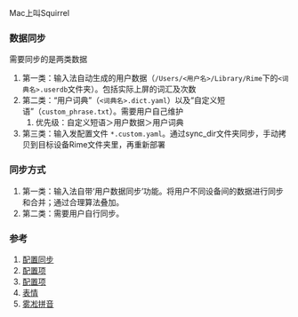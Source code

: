 Mac上叫Squirrel

### 数据同步

需要同步的是两类数据
1. 第一类：输入法自动生成的用户数据（`/Users/<用户名>/Library/Rime`下的`<词典名>.userdb`文件夹）。包括实际上屏的词汇及次数
2. 第二类：“用户词典”（`<词典名>.dict.yaml`）以及“自定义短语”（`custom_phrase.txt`）。需要用户自己维护
	1. 优先级：自定义短语＞用户数据＞用户词典
3. 第三类：输入发配置文件 `*.custom.yaml`。通过sync_dir文件夹同步，手动拷贝到目标设备Rime文件夹里，再重新部署

### 同步方式

1. 第一类：输入法自带‘用户数据同步’功能。将用户不同设备间的数据进行同步和合并；通过合理算法叠加。
2. 第二类：需要用户自行同步。

### 参考
1. [配置同步](https://utgd.net/article/20231)
2. [配置项](https://www.xiebruce.top/1235.html#i-6)
3. [配置项](https://www.chilisdy.site/post/software/rime-config/)
4. [表情](https://github.com/rime/rime-emoji)
5. [雾凇拼音](https://dvel.me/posts/rime-ice/#%e5%a4%9a%e8%ae%be%e5%a4%87%e5%90%8c%e6%ad%a5)